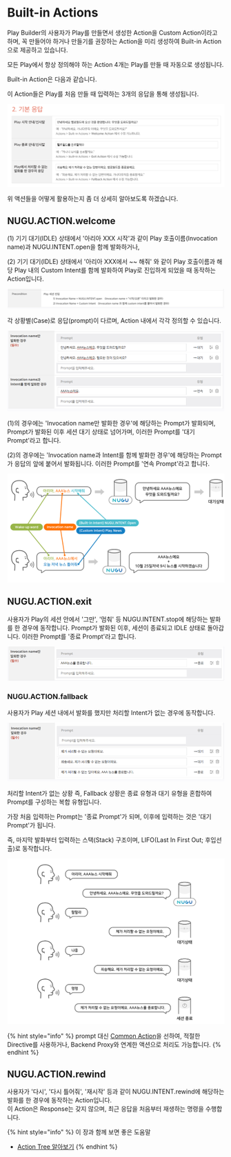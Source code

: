 # Built-in Actions

Play Builder의 사용자가 Play를 만들면서 생성한 Action을 Custom Action이라고 하며, 꼭 만들어야 하거나 만들기를 권장하는 Action을 미리 생성하여 Built-in Action으로 제공하고 있습니다.

모든 Play에서 항상 정의해야 하는 Action 4개는 Play를 만들 때 자동으로 생성됩니다.

Built-in Action은 다음과 같습니다.

이 Action들은 Play를 처음 만들 때 입력하는 3개의 응답을 통해 생성됩니다.

![](../../../.gitbook/assets/built-in-actions-01.png)

위 액션들을 어떻게 활용하는지 좀 더 상세히 알아보도록 하겠습니다.

## NUGU.ACTION.welcome

(1) 기기 대기(IDLE) 상태에서 '아리아 XXX 시작'과 같이 Play 호출이름(Invocation name)과 NUGU.INTENT.open을 함께 발화하거나,

(2) 기기 대기(IDLE) 상태에서 '아리아 XXX에서 \~\~ 해줘' 와 같이 Play 호출이름과 해당 Play 내의 Custom Intent를 함께 발화하여 Play로 진입하게 되었을 때 동작하는 Action입니다.

![](../../../.gitbook/assets/built-in-actions-02.png)

각 상황별(Case)로 응답(prompt)이 다르며, Action 내에서 각각 정의할 수 있습니다.

![](../../../.gitbook/assets/built-in-actions-03.png)

(1)의 경우에는 'Invocation name만 발화한 경우'에 해당하는 Prompt가 발화되며, Prompt가 발화된 이후 세션 대기 상태로 넘어가며, 이러한 Prompt를 '대기 Prompt'라고 합니다.

(2)의 경우에는 'Invocation name과 Intent를 함께 발화한 경우'에 해당하는 Prompt가 응답의 앞에 붙어서 발화됩니다. 이러한 Prompt를 '연속 Prompt'라고 합니다.

![](../../../.gitbook/assets/built-in-actions-04.png)

## NUGU.ACTION.exit

사용자가 Play의 세션 안에서 '그만', '멈춰' 등 NUGU.INTENT.stop에 해당하는 발화를 한 경우에 동작합니다. Prompt가 발화된 이후, 세션이 종료되고 IDLE 상태로 돌아갑니다. 이러한 Prompt를 '종료 Prompt'라고 합니다.

![](../../../.gitbook/assets/built-in-actions-05.png)

### NUGU.ACTION.fallback <a href="#fallback" id="fallback"></a>

사용자가 Play 세션 내에서 발화를 했지만 처리할 Intent가 없는 경우에 동작합니다.

![](../../../.gitbook/assets/built-in-actions-06.png)

처리할 Intent가 없는 상황 즉, Fallback 상황은 종료 유형과 대기 유형을 혼합하여 Prompt를 구성하는 복합 유형입니다.

가장 처음 입력하는 Prompt는 '종료 Prompt'가 되며, 이후에 입력하는 것은 '대기 Prompt'가 됩니다.

즉, 마지막 발화부터 입력하는 스택(Stack) 구조이며, LIFO(Last In First Out; 후입선출)로 동작합니다.

![](../../../.gitbook/assets/built-in-actions-07.png)

{% hint style="info" %}
&#x20;prompt 대신 [Common Action](https://developers-doc.nugu.co.kr/nugu-play/create-plays-with-play-builder/define-an-action/use-common-actions)을 선하여, 적절한 Directive를 사용하거나, Backend Proxy와 연계한 액션으로 처리도 가능합니다.
{% endhint %}



## NUGU.ACTION.rewind

사용자가 '다시', '다시 틀어줘', '재시작' 등과 같이 NUGU.INTENT.rewind에 해당하는 발화를 한 경우에 동작하는 Action입니다.\
이 Action은 Response는 갖지 않으며, 최근 응답을 처음부터 재생하는 명령을 수행합니다.

{% hint style="info" %}
이 장과 함께 보면 좋은 도움말

* [Action Tree 알아보기](use-branch-actions.md#use-branch-actions)
{% endhint %}
